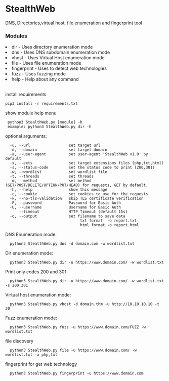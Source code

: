# StealthWeb
DNS, Directories,virtual host, file enumeration and fingerprint tool

<h3>Modules</h3>
<li>dir         - Uses directory enumeration mode</li>
<li>dns         - Uses DNS subdomain enumeration mode</li>
<li>vhost       - Uses Virtual Host enumeration mode</li>
<li>file        - Uses file enumeration mode</li>
<li>fingerprint - Uses to detect web technologies</li>
<li>fuzz        - Uses fuzzing mode</li>
<li>help        - Help about any command</li>
<br>

install requirements
```
pip3 install -r requirements.txt
```

show module help menu
```
 python3 StealthWeb.py [module] -h 
 example: python3 StealthWeb.py dir -h
```
optional arguments:
```
  -u, --url                 set target url
  -d, --domain              set target domain
  -a, --user-agent          set user-agent 'StealthWeb v1.0' by default
  -x, --exts                set target extensions files (php,txt,html)
  -s, --status-code         set the status code to print (200,301)
  -w, --wordlist            set wordlist file
  -t, --threads             set threads
  -m, --method              set method (GET/POST/DELETE/OPTION/PUT/HEAD) for requests, GET by default.
  -h, --help                show this message
  -c, --cookie              set cookies to use for the requests
  -k, --no-tls-validation   skip TLS certificate verification
  -P, --password            Password for Basic Auth
  -U, --username            Username for Basic Auth
      --timeout             HTTP Timeout (default 15s)
  -o, --output              set filename to save data
                                 txt format  -o report.txt
                                 html format -o report.html
```
DNS Enumeration mode:
```
  python3 StealthWeb.py dns -d domain.com -w wordlist.txt
```

Dir enumeration mode:
```
  python3 StealthWeb.py dir -u https://www.domain.com/ -w wordlist.txt
```

Print only codes 200 and 301
```
  python3 StealthWeb.py dir -u https://www.domain.com/ -w wordlist.txt -s 200,301
```

Virtual host enumeration mode:
```
  python3 StealthWeb.py vhost -d domain.thm -u http://10.10.10.10 -t 30
```

Fuzz enumeration mode:
```
  python3 StealthWeb.py fuzz -u https://www.domain.com/FUZZ -w wordlist.txt
```

file discovery
```
  python3 StealthWeb.py file -u https://www.domain.com/ -w wordlist.txt -x php,txt
```

fingerprint for get web technology
```
  python3 StealthWeb.py fingerprint -u https://www.domain.com
```


